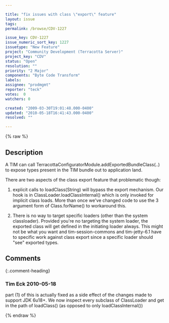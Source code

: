 ```yaml
---

title: "fix issues with class \"export\" feature"
layout: issue
tags: 
permalink: /browse/CDV-1227

issue_key: CDV-1227
issue_numeric_sort_key: 1227
issuetype: "New Feature"
project: "Community Development (Terracotta Server)"
project_key: "CDV"
status: "Open"
resolution: ""
priority: "2 Major"
components: "Byte Code Transform"
labels: 
assignee: "prodmgmt"
reporter: "teck"
votes:  0
watchers: 0

created: "2009-03-30T19:01:48.000-0400"
updated: "2010-05-18T16:41:43.000-0400"
resolved: ""

---
```




{% raw %}



## Description

<div markdown="1" class="description">

A TIM can call TerracottaConfiguratorModule.addExportedBundleClass(..) to expose types present in the TIM bundle out to application land. 

There are two aspects of the class export feature that problematic though:

1) explicit calls to loadClass(String) will bypass the export mechanism. Our hook is in ClassLoader.loadClassInternal() which is only invoked for implicit class loads. More than once we've changed code to use the 3 argument form of Class.forName() to workaround this.

2) There is no way to target specific loaders (other than the system classloader). Provided you're no targeting the system loader, the exported class will get defined in the initiating loader always. This might not be what you want and tim-session-commons and tim-jetty-6.1 have to specific work against class export since a specific loader should "see" exported types. 

</div>

## Comments


{:.comment-heading}
### **Tim Eck** <span class="date">2010-05-18</span>

<div markdown="1" class="comment">

part (1) of this is actually fixed as a side effect of the changes made to support JDK 6u18+. We now inspect every subclass of ClassLoader and get in the path of loadClass() (as opposed to only loadClassInternal())



</div>



{% endraw %}
